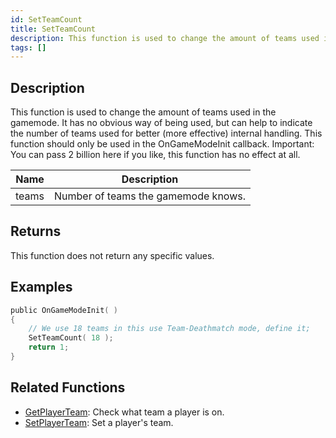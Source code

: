 ```yaml
---
id: SetTeamCount
title: SetTeamCount
description: This function is used to change the amount of teams used in the gamemode.
tags: []
---
```


## Description

This function is used to change the amount of teams used in the gamemode. It has no obvious way of being used, but can help to indicate the number of teams used for better (more effective) internal handling. This function should only be used in the OnGameModeInit callback. Important: You can pass 2 billion here if you like, this function has no effect at all.

| Name  | Description                         |
| ----- | ----------------------------------- |
| teams | Number of teams the gamemode knows. |

## Returns

This function does not return any specific values.

## Examples

```c
public OnGameModeInit( )
{
    // We use 18 teams in this use Team-Deathmatch mode, define it;
    SetTeamCount( 18 );
    return 1;
}
```

## Related Functions

- [GetPlayerTeam](../../scripting/functions/GetPlayerTeam.md): Check what team a player is on.
- [SetPlayerTeam](../../scripting/functions/SetPlayerTeam.md): Set a player's team.
